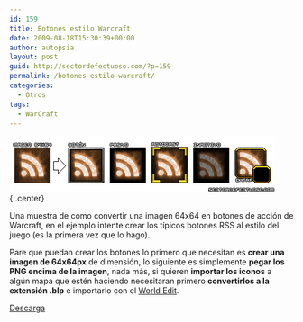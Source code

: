 ```yaml
---
id: 159
title: Botones estilo Warcraft
date: 2009-08-18T15:30:39+00:00
author: autopsia
layout: post
guid: http://sectordefectuoso.com/?p=159
permalink: /botones-estilo-warcraft/
categories:
  - Otros
tags:
  - WarCraft
---
```

![Botones Warcraft](/images/2009/08/btn.gif){:.center}

Una muestra de como convertir una imagen 64x64 en botones de acción de Warcraft, en el ejemplo intente crear los típicos botones RSS al estilo del juego (es la primera vez que lo hago).

Pare que puedan crear los botones lo primero que necesitan es **crear una imagen de 64x64px** de dimensión, lo siguiente es simplemente **pegar los PNG encima de la imagen**, nada más, si quieren **importar los iconos** a algún mapa que estén haciendo necesitaran primero **convertirlos a la extensión .blp** e importarlo con el [World Edit](http://en.wikipedia.org/wiki/Warcraft_III_World_Editor "Siento que este en inglés pero no encontre mejor reseña en español").

[Descarga]()

